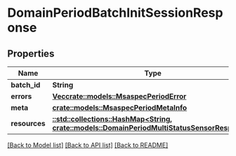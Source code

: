 # DomainPeriodBatchInitSessionResponse

## Properties

Name | Type | Description | Notes
------------ | ------------- | ------------- | -------------
**batch_id** | **String** |  |
**errors** | [**Vec<crate::models::MsaspecPeriodError>**](msaspec.Error.md) |  |
**meta** | [**crate::models::MsaspecPeriodMetaInfo**](msaspec.MetaInfo.md) |  |
**resources** | [**::std::collections::HashMap<String, crate::models::DomainPeriodMultiStatusSensorResponse>**](domain.MultiStatusSensorResponse.md) |  |

[[Back to Model list]](../README.md#documentation-for-models) [[Back to API list]](../README.md#documentation-for-api-endpoints) [[Back to README]](../README.md)
